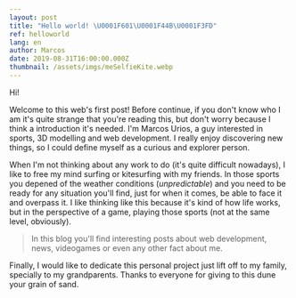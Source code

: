 ```yaml
---
layout: post
title: "Hello world! \U0001F601\U0001F44B\U0001F3FD"
ref: helloworld
lang: en
author: Marcos
date: 2019-08-31T16:00:00.000Z
thumbnail: /assets/imgs/meSelfieKite.webp
---
```

Hi! 

Welcome to this web's first post! Before continue, if you don't know who I am it's quite strange that you're reading this, but don't worry because I think a introduction it's needed. I'm Marcos Urios, a guy interested in sports, 3D modelling and web development. I really enjoy discovering new things, so I could define myself as a curious and explorer person.

When I'm not thinking about any work to do (it's quite difficult nowadays), I like to free my mind surfing or kitesurfing with my friends. In those sports you depened of the weather conditions (_unpredictable_) and you need to be ready for any situation you'll find, just for when it comes, be able to face it and overpass it. I like thinking like this because it's kind of how life works, but in the perspective of a game, playing those sports (not at the same level, obviously).

> In this blog you'll find interesting posts about web development, news, videogames or even any other fact about me.

Finally, I would like to dedicate this personal project just lift off to my family, specially to my grandparents. Thanks to everyone for giving to this dune your grain of sand.
